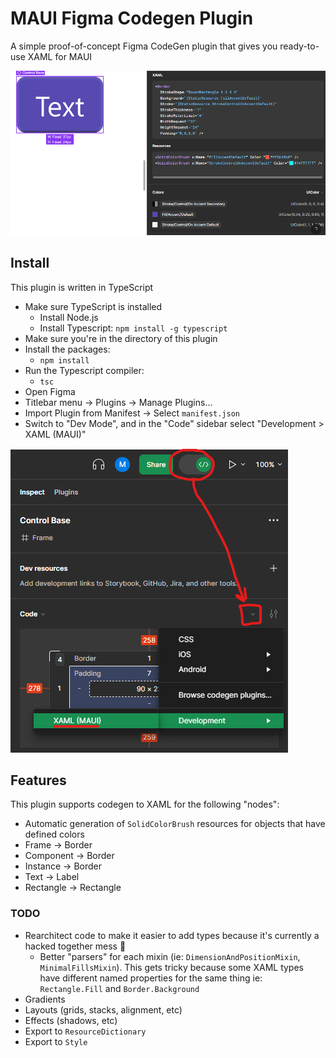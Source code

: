 # MAUI Figma Codegen Plugin

A simple proof-of-concept Figma CodeGen plugin that gives you ready-to-use XAML for MAUI

![The XAML plugin running in Figma](image.png)


## Install

This plugin is written in TypeScript

* Make sure TypeScript is installed
  - Install Node.js
  - Install Typescript: `npm install -g typescript`
* Make sure you're in the directory of this plugin
* Install the packages: 
  - `npm install`
* Run the Typescript compiler:
  - `tsc`
* Open Figma
* Titlebar menu -> Plugins -> Manage Plugins...
* Import Plugin from Manifest -> Select `manifest.json`
* Switch to "Dev Mode", and in the "Code" sidebar select "Development > XAML (MAUI)"

![Install the plugin visual guide](install-plugin.png)


## Features

This plugin supports codegen to XAML for the following "nodes":

* Automatic generation of `SolidColorBrush` resources for objects that have defined colors
* Frame -> Border
* Component -> Border
* Instance -> Border
* Text -> Label
* Rectangle -> Rectangle


### TODO

* Rearchitect code to make it easier to add types because it's currently a hacked together mess 🙂
  - Better "parsers" for each mixin (ie: `DimensionAndPositionMixin`, `MinimalFillsMixin`). This gets tricky because some XAML types have different named properties for the same thing ie: `Rectangle.Fill` and `Border.Background`
* Gradients
* Layouts (grids, stacks, alignment, etc)
* Effects (shadows, etc)
* Export to `ResourceDictionary`
* Export to `Style`